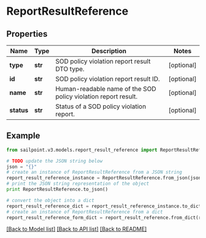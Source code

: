 # ReportResultReference


## Properties
Name | Type | Description | Notes
------------ | ------------- | ------------- | -------------
**type** | **str** | SOD policy violation report result DTO type. | [optional] 
**id** | **str** | SOD policy violation report result ID. | [optional] 
**name** | **str** | Human-readable name of the SOD policy violation report result. | [optional] 
**status** | **str** | Status of a SOD policy violation report. | [optional] 

## Example

```python
from sailpoint.v3.models.report_result_reference import ReportResultReference

# TODO update the JSON string below
json = "{}"
# create an instance of ReportResultReference from a JSON string
report_result_reference_instance = ReportResultReference.from_json(json)
# print the JSON string representation of the object
print ReportResultReference.to_json()

# convert the object into a dict
report_result_reference_dict = report_result_reference_instance.to_dict()
# create an instance of ReportResultReference from a dict
report_result_reference_form_dict = report_result_reference.from_dict(report_result_reference_dict)
```
[[Back to Model list]](../README.md#documentation-for-models) [[Back to API list]](../README.md#documentation-for-api-endpoints) [[Back to README]](../README.md)


